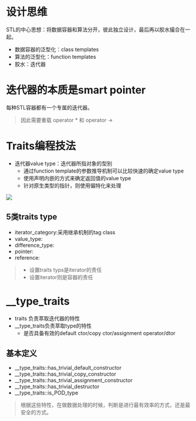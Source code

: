 # 设计思维
STL的中心思想：将数据容器和算法分开，彼此独立设计，最后再以胶水撮合在一起。

- 数据容器的泛型化：class templates
- 算法的泛型化：function templates
- 胶水：迭代器

# 迭代器的本质是smart pointer
每种STL容器都有一个专属的迭代器。

> 因此需要重载 operator * 和 operator ->

# Traits编程技法
- 迭代器value type：迭代器所指对象的型别
  - 通过function template的参数推导机制可以比较快速的确定value type
  - 使用声明内嵌的方式来确定返回值的value type
  - 针对原生类型的指针，则使用偏特化来处理

![][IteratorTraits]

[IteratorTraits]: ./IteratorTraits.jpg

## 5类traits type
- iterator_category:采用继承机制的tag class
- value_type:
- difference_type:
- pointer:
- reference:

> - 设置traits typs是iterator的责任
> - 设置iterator则是容器的责任

# __type_traits
- traits 负责萃取迭代器的特性
- __type_traits负责萃取type的特性
  - 是否具备有效的default ctor/copy ctor/assignment operator/dtor

## 基本定义
- __type_traits<T>::has_trivial_default_constructor
- __type_traits<T>::has_trivial_copy_constructor
- __type_traits<T>::has_trivial_assignment_constructor
- __type_traits<T>::has_trivial_destructor
- __type_traits<T>::is_POD_type

> 根据这些特性，在做数据处理的时候，判断是进行最有效率的方式，还是最安全的方式。